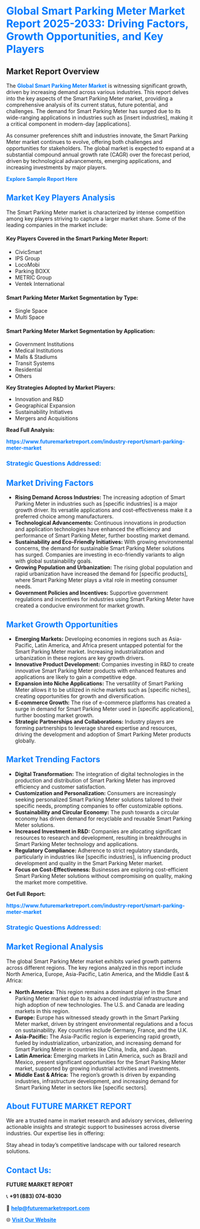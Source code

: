 <h1 style="color: #007BFF;">Global Smart Parking Meter Market Report 2025-2033: Driving Factors, Growth Opportunities, and Key Players</h1>

<section id="overview">
<h2>Market Report Overview</h2>
<p>The <a href="https://www.futuremarketreport.com/industry-report/smart-parking-meter-market" style="color: #007BFF; text-decoration: none;"><strong>Global Smart Parking Meter Market</strong></a> is witnessing significant growth, driven by increasing demand across various industries. This report delves into the key aspects of the Smart Parking Meter market, providing a comprehensive analysis of its current status, future potential, and challenges. The demand for Smart Parking Meter has surged due to its wide-ranging applications in industries such as [insert industries], making it a critical component in modern-day [applications].</p>
<p>As consumer preferences shift and industries innovate, the Smart Parking Meter market continues to evolve, offering both challenges and opportunities for stakeholders. The global market is expected to expand at a substantial compound annual growth rate (CAGR) over the forecast period, driven by technological advancements, emerging applications, and increasing investments by major players.</p>
</section>

<section id="overview">
<p><a href="https://www.futuremarketreport.com/request-sample/reportId=61984" style="color: #007BFF; text-decoration: none;"><strong>Explore Sample Report Here</strong></a></p>
</section>

<section id="key-players">
<h2 style="color: #007BFF;">Market Key Players Analysis</h2>
<p>The Smart Parking Meter market is characterized by intense competition among key players striving to capture a larger market share. Some of the leading companies in the market include:</p>
<h4>Key Players Covered in the Smart Parking Meter Report:</h4>
<ul><li>CivicSmart</li><li>IPS Group</li><li>LocoMobi</li><li>Parking BOXX</li><li>METRIC Group</li><li>Ventek International</li></ul>
<h4>Smart Parking Meter Market Segmentation by Type:</h4>
<ul><li>Single Space</li><li>Multi Space</li></ul>

<h4>Smart Parking Meter Market Segmentation by Application:</h4>
<ul><li>Government Institutions</li><li>Medical Institutions</li><li>Malls &amp; Stadiums</li><li>Transit Systems</li><li>Residential</li><li>Others</li></ul>
<p><strong>Key Strategies Adopted by Market Players:</strong></p>
<ul>
<li>Innovation and R&D</li>
<li>Geographical Expansion</li>
<li>Sustainability Initiatives</li>
<li>Mergers and Acquisitions</li>
</ul>
</section>

<section>
<p><strong>Read Full Analysis: </strong></p><a href="https://www.futuremarketreport.com/industry-report/smart-parking-meter-market" style="color: #007BFF; text-decoration: none;"><strong>https://www.futuremarketreport.com/industry-report/smart-parking-meter-market</strong></a>
<h3 style="color: #007BFF;">Strategic Questions Addressed:</h3>
</section>

<section id="driving-factors">
<h2 style="color: #007BFF;">Market Driving Factors</h2>
<ul>
<li><strong>Rising Demand Across Industries:</strong> The increasing adoption of Smart Parking Meter in industries such as [specific industries] is a major growth driver. Its versatile applications and cost-effectiveness make it a preferred choice among manufacturers.</li>
<li><strong>Technological Advancements:</strong> Continuous innovations in production and application technologies have enhanced the efficiency and performance of Smart Parking Meter, further boosting market demand.</li>
<li><strong>Sustainability and Eco-Friendly Initiatives:</strong> With growing environmental concerns, the demand for sustainable Smart Parking Meter solutions has surged. Companies are investing in eco-friendly variants to align with global sustainability goals.</li>
<li><strong>Growing Population and Urbanization:</strong> The rising global population and rapid urbanization have increased the demand for [specific products], where Smart Parking Meter plays a vital role in meeting consumer needs.</li>
<li><strong>Government Policies and Incentives:</strong> Supportive government regulations and incentives for industries using Smart Parking Meter have created a conducive environment for market growth.</li>
</ul>
</section>

<section id="growth-opportunities">
<h2 style="color: #007BFF;">Market Growth Opportunities</h2>
<ul>
<li><strong>Emerging Markets:</strong> Developing economies in regions such as Asia-Pacific, Latin America, and Africa present untapped potential for the Smart Parking Meter market. Increasing industrialization and urbanization in these regions are key growth drivers.</li>
<li><strong>Innovative Product Development:</strong> Companies investing in R&D to create innovative Smart Parking Meter products with enhanced features and applications are likely to gain a competitive edge.</li>
<li><strong>Expansion into Niche Applications:</strong> The versatility of Smart Parking Meter allows it to be utilized in niche markets such as [specific niches], creating opportunities for growth and diversification.</li>
<li><strong>E-commerce Growth:</strong> The rise of e-commerce platforms has created a surge in demand for Smart Parking Meter used in [specific applications], further boosting market growth.</li>
<li><strong>Strategic Partnerships and Collaborations:</strong> Industry players are forming partnerships to leverage shared expertise and resources, driving the development and adoption of Smart Parking Meter products globally.</li>
</ul>
</section>

<section id="trending-factors">
<h2 style="color: #007BFF;">Market Trending Factors</h2>
<ul>
<li><strong>Digital Transformation:</strong> The integration of digital technologies in the production and distribution of Smart Parking Meter has improved efficiency and customer satisfaction.</li>
<li><strong>Customization and Personalization:</strong> Consumers are increasingly seeking personalized Smart Parking Meter solutions tailored to their specific needs, prompting companies to offer customizable options.</li>
<li><strong>Sustainability and Circular Economy:</strong> The push towards a circular economy has driven demand for recyclable and reusable Smart Parking Meter solutions.</li>
<li><strong>Increased Investment in R&D:</strong> Companies are allocating significant resources to research and development, resulting in breakthroughs in Smart Parking Meter technology and applications.</li>
<li><strong>Regulatory Compliance:</strong> Adherence to strict regulatory standards, particularly in industries like [specific industries], is influencing product development and quality in the Smart Parking Meter market.</li>
<li><strong>Focus on Cost-Effectiveness:</strong> Businesses are exploring cost-efficient Smart Parking Meter solutions without compromising on quality, making the market more competitive.</li>
</ul>
</section>

<section>
<p><strong>Get Full Report: </strong></p><a href="https://www.futuremarketreport.com/industry-report/smart-parking-meter-market" style="color: #007BFF; text-decoration: none;"><strong>https://www.futuremarketreport.com/industry-report/smart-parking-meter-market</strong></a>
<h3 style="color: #007BFF;">Strategic Questions Addressed:</h3>
</section>


<section id="regional-analysis">
<h2 style="color: #007BFF;">Market Regional Analysis</h2>
<p>The global Smart Parking Meter market exhibits varied growth patterns across different regions. The key regions analyzed in this report include North America, Europe, Asia-Pacific, Latin America, and the Middle East & Africa:</p>
<ul>
<li><strong>North America:</strong> This region remains a dominant player in the Smart Parking Meter market due to its advanced industrial infrastructure and high adoption of new technologies. The U.S. and Canada are leading markets in this region.</li>
<li><strong>Europe:</strong> Europe has witnessed steady growth in the Smart Parking Meter market, driven by stringent environmental regulations and a focus on sustainability. Key countries include Germany, France, and the U.K.</li>
<li><strong>Asia-Pacific:</strong> The Asia-Pacific region is experiencing rapid growth, fueled by industrialization, urbanization, and increasing demand for Smart Parking Meter in countries like China, India, and Japan.</li>
<li><strong>Latin America:</strong> Emerging markets in Latin America, such as Brazil and Mexico, present significant opportunities for the Smart Parking Meter market, supported by growing industrial activities and investments.</li>
<li><strong>Middle East & Africa:</strong> The region’s growth is driven by expanding industries, infrastructure development, and increasing demand for Smart Parking Meter in sectors like [specific sectors].</li>
</ul>
</section>

<footer>
<h2 style="color: #007BFF;">About FUTURE MARKET REPORT</h2>
<p>We are a trusted name in market research and advisory services, delivering actionable insights and strategic support to businesses across diverse industries. Our expertise lies in offering:</p>

<p>Stay ahead in today’s competitive landscape with our tailored research solutions.</p>

<h2 style="color: #007BFF;">Contact Us:</h2>
<p><strong>FUTURE MARKET REPORT</strong></p>
<p>📞 <strong>+91 (883) 074-8030</strong></p>
<p>📧 <strong><a href="mailto:help@futuremarketreport.com" style="color: #007BFF;">help@futuremarketreport.com</a></strong></p>
<p>🌐 <strong><a href="https://www.futuremarketreport.com/" style="color: #007BFF;">Visit Our Website</a></strong></p>
</footer>